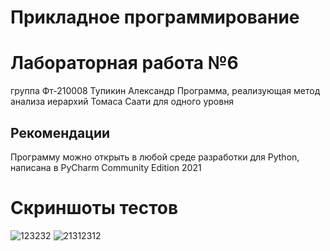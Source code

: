# Прикладное программирование
# Лабораторная работа №6
группа Фт-210008 Тупикин Александр
Программа, реализующая метод анализа иерархий Томаса Саати для одного уровня
## Рекомендации
Программу можно открыть в любой среде разработки для Python, написана в PyCharm Community Edition 2021
# Скриншоты тестов 

![123232](https://user-images.githubusercontent.com/49991441/208738511-e7fc4255-56bb-48ef-8c26-872e5a0e7062.png)
![21312312](https://user-images.githubusercontent.com/49991441/208738521-018a18d1-38d6-4c0d-96cd-143682272103.png)

